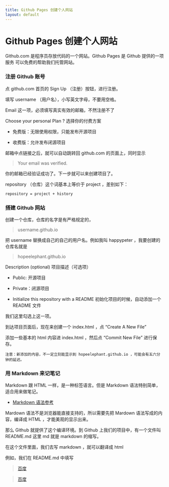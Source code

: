 ```yaml
---
title: Github Pages 创建个人网站
layout: default
---
```



# Github Pages 创建个人网站
Github.com 是程序员存放代码的一个网站。Github Pages 是 Github 提供的一项服务
可以免费的帮助我们托管网站。




### 注册 Github 账号

点 github.com 首页的 Sign Up （注册）按钮，进行注册。

填写 username （用户名），小写英文字母，不要用空格。

Email 这一项，必须填写真实有效的邮箱，不然注册不了

Choose your personal Plan ? 选择你的付费方案


  -   免费版：无限使用权限，只能发布开源项目

  -   收费版：允许发布闭源项目


邮箱中点链接之后，就可以自动跳转回 github.com 的页面上，同时显示

> Your email was verified.

你的邮箱已经验证成功了。下一步就可以来创建项目了。

repository （仓库）这个词基本上等价于 project ，差别如下：

```bash
repository = project + history
```

### 搭建 Github 网站

创建一个仓库，仓库的名字是有严格规定的，

> username.github.io

把 username 替换成自己的自己的用户名。例如我叫 happypeter ，我要创建的仓库名就是

> hopeelephant.github.io

Description (optional) 项目描述（可选项）

- Public: 开源项目

- Private：闭源项目

- Initialize this repository with a README 初始化项目的时候，自动添加一个 README 文件

我们这里勾选上这一项。

到达项目页面后，现在来创建一个 index.html ，点 “Create A New File”

添加一些基本的 html 内容进 index.html ，然后点 “Commit New File” 进行保存。

```
注意：新添加的内容，不一定立刻能显示到 hopeelephant.github.io ，可能会有五六分钟的延迟。
```

### 用 Markdown 来记笔记

Markdown 跟 HTML 一样，是一种标签语言。但是 Markdown 语法特别简单，适合用来做笔记。

- [Markdown 语法参考](https://coding.net/help/doc/project/markdown.html)

Mardown 语法不是浏览器能直接支持的，所以需要先把 Mardown 语法写成的内容，编译成 HTML ，才能美观的显示出来。

那么 Github 就提供了这个编译环境。到 Github 上我们的项目中，有一个文件叫 README.md 这里 md 就是 markdown 的缩写。

在这个文件里面，我们去写 markdown ，就可以翻译成 html

例如，我们在 README.md 中填写

>[百度](http://baidu.com)

><a href="http://baidu.com">百度</a>
